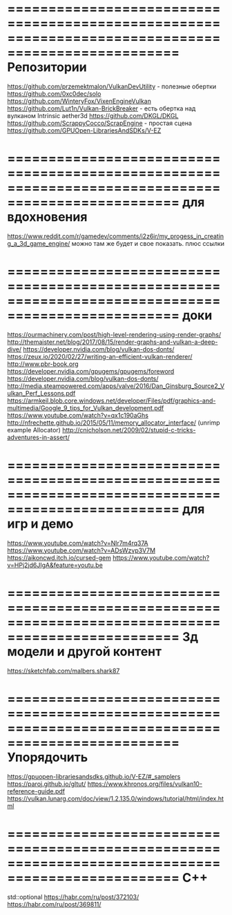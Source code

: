 ﻿===================================================================================================
Репозитории
===================================================================================================
https://github.com/przemektmalon/VulkanDevUtility       - полезные обертки
https://github.com/0xc0dec/solo
https://github.com/WinteryFox/VixenEngineVulkan
https://github.com/Lut1n/Vulkan-BrickBreaker			- есть обертка над вулканом
Intrinsic
aether3d
https://github.com/DKGL/DKGL
https://github.com/ScrappyCocco/ScrapEngine             - простая сцена
https://github.com/GPUOpen-LibrariesAndSDKs/V-EZ

===================================================================================================
для вдохновения
===================================================================================================
https://www.reddit.com/r/gamedev/comments/i2z6ir/my_progess_in_creating_a_3d_game_engine/
	можно там же будет и свое показать. плюс ссылки

===================================================================================================
доки
===================================================================================================
https://ourmachinery.com/post/high-level-rendering-using-render-graphs/
http://themaister.net/blog/2017/08/15/render-graphs-and-vulkan-a-deep-dive/
https://developer.nvidia.com/blog/vulkan-dos-donts/
https://zeux.io/2020/02/27/writing-an-efficient-vulkan-renderer/
http://www.pbr-book.org
https://developer.nvidia.com/gpugems/gpugems/foreword
https://developer.nvidia.com/blog/vulkan-dos-donts/
http://media.steampowered.com/apps/valve/2016/Dan_Ginsburg_Source2_Vulkan_Perf_Lessons.pdf
https://armkeil.blob.core.windows.net/developer/Files/pdf/graphics-and-multimedia/Google_9_tips_for_Vulkan_development.pdf
https://www.youtube.com/watch?v=qx1c190aGhs
http://nfrechette.github.io/2015/05/11/memory_allocator_interface/ (unrimp example Allocator)
http://cnicholson.net/2009/02/stupid-c-tricks-adventures-in-assert/

===================================================================================================
для игр и демо
===================================================================================================
https://www.youtube.com/watch?v=Nlr7m4rq37A
https://www.youtube.com/watch?v=ADsWzvp3V7M
https://aikoncwd.itch.io/cursed-gem
https://www.youtube.com/watch?v=HPj2jd6JIgA&feature=youtu.be

===================================================================================================
3д модели и другой контент
===================================================================================================
https://sketchfab.com/malbers.shark87


===================================================================================================
Упорядочить
===================================================================================================
https://gpuopen-librariesandsdks.github.io/V-EZ/#_samplers
https://paroj.github.io/gltut/
https://www.khronos.org/files/vulkan10-reference-guide.pdf
https://vulkan.lunarg.com/doc/view/1.2.135.0/windows/tutorial/html/index.html

===================================================================================================
C++
===================================================================================================
std::optional
	https://habr.com/ru/post/372103/
	https://habr.com/ru/post/369811/
